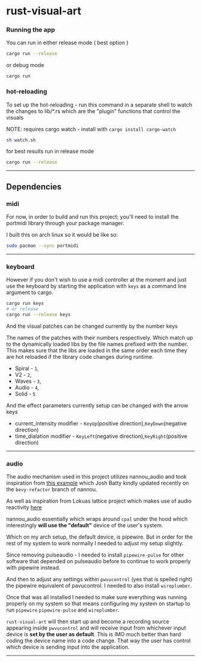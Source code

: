 # rust-visual-art

### Running the app
You can run in either release mode ( best option ) 
```sh
cargo run --release
```
or debug mode
```sh
cargo run
```

### hot-reloading
To set up the hot-reloading - run this command in a separate shell
to watch the changes to lib/*.rs which are the "plugin" functions 
that control the visuals

NOTE: requires cargo watch - install with `cargo install cargo-watch`

```sh
sh watch.sh
```

for best results run in release mode
```sh
cargo run --release
```

---
## Dependencies
### midi

For now, in order to build and run this project; 
you'll need to install the portmidi library through your package manager.

I built this on arch linux so it would be like so:

```sh
sudo pacman --sync portmidi
```

---
### keyboard
However if you don't wish to use a midi controller at the moment 
and just use the keyboard by starting the application with `keys` as a command line argument
to cargo.

```sh
cargo run keys
# or release
cargo run --release keys
```

And the visual patches can be changed currently by the number keys

The names of the patches with their numbers respectively. Which match up to the dynamically loaded libs
by the file names prefixed with the number. This makes sure that the libs are loaded in the same order
each time they are hot reloaded if the library code changes during runtime.


* Spiral - `1`,
* V2     - `2`,
* Waves  - `3`,
* Audio  - `4`,
* Solid  - `5`

And the effect parameters currently setup can be changed with the arrow keys

* current_intensity modifier - `KeyUp`(positive direction),`KeyDown`(negative direction)
* time_dialation modifier    - `KeyLeft`(negative direction),`KeyRight`(positive direction)

---
### audio

The audio mechanism used in this project utilizes nannou_audio and took inspiration from [this example](https://github.com/nannou-org/nannou/blob/bevy-refactor/examples/audio/feedback.rs) 
which Josh Batty kindly updated recently on the `bevy-refactor` branch of nannou.

As well as inspiration from Lokuas lattice project which makes use of audio reactivity [here](https://github.com/Lokua/lattice/blob/main/src/framework/audio.rs)

nannou_audio essentially which wraps around `cpal` under the hood
which interestingly **will use the "default"** device of the user's system.

Which on my arch setup, the default device, is pipewire. But in order for the rest of my system to work normally I needed to adjust
my setup slightly. 

Since removing pulseaudio - I needed to install `pipewire-pulse` for other software that
depended on pulseaudio before to continue to work properly with pipewire instead.

And then to adjust any settings within `pwvucontrol` (yes that is spelled right) the pipewire equivalent of pavucontrol.
I needed to also install `wireplumber`.

Once that was all installed I needed to make sure everything was running properly on my system so that means
configuring my system on startup to run `pipewire` `pipewire-pulse` and `wireplumber`.

`rust-visual-art` will then start up and become a recording source appearing inside `pwvucontrol` and will receive input
from whichever input device is **set by the user as default**. This is IMO much better than hard coding the device name into a code change.
That way the user has control which device is sending input into the application.

---
